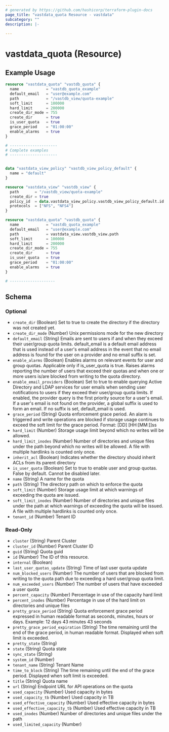 ```yaml
---
# generated by https://github.com/hashicorp/terraform-plugin-docs
page_title: "vastdata_quota Resource - vastdata"
subcategory: ""
description: |-
  
---
```


# vastdata_quota (Resource)



## Example Usage

```terraform
resource "vastdata_quota" "vastdb_quota" {
  name            = "vastdb_quota_example"
  default_email   = "user@example.com"
  path            = "/vastdb_view/quota-example"
  soft_limit      = 100000
  hard_limit      = 200000
  create_dir_mode = 755
  create_dir      = true
  is_user_quota   = true
  grace_period    = "01:00:00"
  enable_alarms   = true
}

# ---------------------
# Complete examples
# ---------------------


data "vastdata_view_policy" "vastdb_view_policy_default" {
  name = "default"
}

resource "vastdata_view" "vastdb_view" {
  path       = "/vastdb_view/quota-example"
  create_dir = true
  policy_id  = data.vastdata_view_policy.vastdb_view_policy_default.id
  protocols  = ["NFS", "NFS4"]
}

resource "vastdata_quota" "vastdb_quota" {
  name            = "vastdb_quota_example"
  default_email   = "user@example.com"
  path            = vastdata_view.vastdb_view.path
  soft_limit      = 100000
  hard_limit      = 200000
  create_dir_mode = 755
  create_dir      = true
  is_user_quota   = true
  grace_period    = "01:00:00"
  enable_alarms   = true
}

# --------------------
```

<!-- schema generated by tfplugindocs -->
## Schema

### Optional

- `create_dir` (Boolean) Set to true to create the directory if the directory was not created yet.
- `create_dir_mode` (Number) Unix permissions mode for the new directory
- `default_email` (String) Emails are sent to users if and when they exceed their user/group quota limits. default_email is a default email address that is used instead of a user's email address in the event that no email address is found for the user on a provider and no email suffix is set.
- `enable_alarms` (Boolean) Enables alarms on relevant events for user and group quotas. Applicable only if is_user_quota is true. Raises alarms reporting the number of users that exceed their quotas and when one or more users is/are blocked from writing to the quota directory.
- `enable_email_providers` (Boolean) Set to true to enable querying Active Directory and LDAP services for user emails when sending user notifications to users if they exceed their user/group quota limits. If enabled, the provider query is the first priority source for a user's email. If a user's email is not found on the provider, a global suffix is used to form an email. If no suffix is set, default_email is used.
- `grace_period` (String) Quota enforcement grace period. An alarm is triggered and write operations are blocked if storage usage continues to exceed the soft limit for the grace period. Format: [DD] [HH:[MM:]]ss
- `hard_limit` (Number) Storage usage limit beyond which no writes will be allowed.
- `hard_limit_inodes` (Number) Number of directories and unique files under the path beyond which no writes will be allowed. A file with multiple hardlinks is counted only once.
- `inherit_acl` (Boolean) Indicates whether the directory should inherit ACLs from its parent directory
- `is_user_quota` (Boolean) Set to true to enable user and group quotas. False by default. Cannot be disabled later.
- `name` (String) A name for the quota
- `path` (String) The directory path on which to enforce the quota
- `soft_limit` (Number) Storage usage limit at which warnings of exceeding the quota are issued.
- `soft_limit_inodes` (Number) Number of directories and unique files under the path at which warnings of exceeding the quota will be issued. A file with multiple hardlinks is counted only once.
- `tenant_id` (Number) Tenant ID

### Read-Only

- `cluster` (String) Parent Cluster
- `cluster_id` (Number) Parent Cluster ID
- `guid` (String) Quota guid
- `id` (Number) The ID of this resource.
- `internal` (Boolean)
- `last_user_quotas_update` (String) Time of last user quota update
- `num_blocked_users` (Number) The number of users that are blocked from writing to the quota path due to exceeding a hard user/group quota limit.
- `num_exceeded_users` (Number) The number of users that have exceeded a user quota
- `percent_capacity` (Number) Percentage in use of the capacity hard limit
- `percent_inodes` (Number) Percentage in use of the hard limit on directories and unique files
- `pretty_grace_period` (String) Quota enforcement grace period expressed in human readable format as seconds, minutes, hours or days. Example: 12 days 43 minutes 43 seconds
- `pretty_grace_period_expiration` (String) The time remaining until the end of the grace period, in human readable format. Displayed when soft limit is exceeded.
- `pretty_state` (String)
- `state` (String) Quota state
- `sync_state` (String)
- `system_id` (Number)
- `tenant_name` (String) Tenant Name
- `time_to_block` (String) The time remaining until the end of the grace period. Displayed when soft limit is exceeded.
- `title` (String) Quota name
- `url` (String) Endpoint URL for API operations on the quota
- `used_capacity` (Number) Used capacity in bytes
- `used_capacity_tb` (Number) Used capacity in TB
- `used_effective_capacity` (Number) Used effective capacity in bytes
- `used_effective_capacity_tb` (Number) Used effective capacity in TB
- `used_inodes` (Number) Number of directories and unique files under the path
- `used_limited_capacity` (Number)
